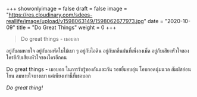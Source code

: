 +++
showonlyimage = false
draft = false
image = "https://res.cloudinary.com/sdees-reallife/image/upload/v1598063149/1598062677973.jpg"
date = "2020-10-09"
title = "Do Great Things"
weight = 0
+++
> Do great things - เธอบอก

อยู่กับลมหายใจ อยู่กับลมพัดใบไม้เบา ๆ อยู่กับไอดิน อยู่กับกลิ่นฝนที่เพิ่งลงเม็ด อยู่กับเสียงหัวใจของใครอีกับเสียงหัวใจของใครอีกคน

Do great things - เธอบอก ในการรับรู้ของกันและกัน รอยยิ้มอบอุ่น โอบกอดนุ่มนวล สัมผัสอ่อนโยน ลมหายใจบางเบา แค่เพียงเท่านี้ที่เธอบอก

*Do great thing!*
